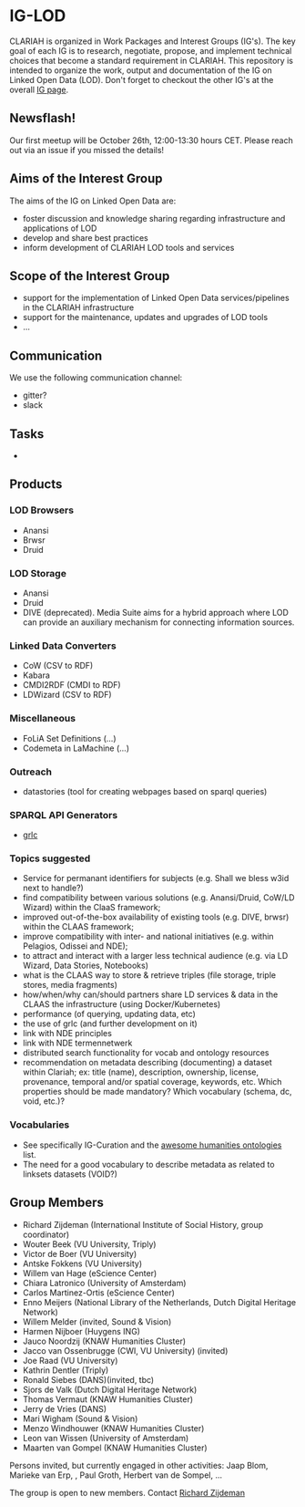 # IG-LOD
CLARIAH is organized in Work Packages and Interest Groups (IG's). The key goal of each IG is to research, negotiate, propose, and implement technical choices that become a standard requirement in CLARIAH. This repository is intended to organize the work, output and documentation of the IG on Linked Open Data (LOD). Don't forget to checkout the other IG's at the overall [IG page](https://github.com/clariah/ig/).

## Newsflash!
Our first meetup will be October 26th, 12:00-13:30 hours CET. Please reach out via an issue if you missed the details!


## Aims of the Interest Group
The aims of the IG on Linked Open Data are:
- foster discussion and knowledge sharing regarding infrastructure and applications of LOD
- develop and share best practices
- inform development of CLARIAH LOD tools and services

## Scope of the Interest Group

- support for the implementation of Linked Open Data services/pipelines in the CLARIAH infrastructure
- support for the maintenance, updates and upgrades of LOD tools
- ...

## Communication

We use the following communication channel:
- gitter?
- slack

## Tasks
-

## Products

### LOD Browsers
- Anansi
- Brwsr
- Druid

### LOD Storage
- Anansi
- Druid
- DIVE (deprecated). Media Suite aims for a hybrid approach where LOD can provide an auxiliary mechanism for connecting information sources.

### Linked Data Converters
- CoW (CSV to RDF)
- Kabara
- CMDI2RDF (CMDI to RDF)
- LDWizard (CSV to RDF)

### Miscellaneous
- FoLiA Set Definitions (...)
- Codemeta in LaMachine (...)

### Outreach
- datastories (tool for creating webpages based on sparql queries)

### SPARQL API Generators
- [grlc](grlc.io)

### Topics suggested
- Service for permanant identifiers for subjects (e.g. Shall we bless w3id next to handle?)
- find compatibility between various solutions (e.g. Anansi/Druid, CoW/LD Wizard) within the ClaaS framework;
- improved out-of-the-box availability of existing tools (e.g. DIVE, brwsr) within the CLAAS framework;
- improve compatibility with inter- and national initiatives (e.g. within Pelagios, Odissei and NDE);
- to attract and interact with a larger less technical audience (e.g. via LD Wizard, Data Stories, Notebooks)
- what is the CLAAS way to store & retrieve triples (file storage, triple stores, media fragments)
- how/when/why can/should partners share LD services & data in the CLAAS the infrastructure (using Docker/Kubernetes)
- performance (of querying, updating data, etc)
- the use of grlc (and further development on it)
- link with NDE principles
- link with NDE termennetwerk
- distributed search functionality for vocab and ontology resources
- recommendation on metadata describing (documenting) a dataset within Clariah; ex: title (name), description, ownership, license, provenance, temporal and/or spatial coverage, keywords, etc. Which properties should be made mandatory? Which vocabulary (schema, dc, void, etc.)?

### Vocabularies
- See specifically IG-Curation and the [awesome humanities ontologies](https://github.com/CLARIAH/awesome-humanities-ontologies) list.
- The need for a good vocabulary to describe metadata as related to linksets datasets (VOID?)


## Group Members
- Richard Zijdeman (International Institute of Social History, group coordinator)
- Wouter Beek (VU University, Triply)
- Victor de Boer (VU University)
- Antske Fokkens (VU University)
- Willem van Hage (eScience Center)
- Chiara Latronico (University of Amsterdam)
- Carlos Martinez-Ortis (eScience Center)
- Enno Meijers (National Library of the Netherlands, Dutch Digital Heritage Network)
- Willem Melder (invited, Sound & Vision)
- Harmen Nijboer (Huygens ING)
- Jauco Noordzij (KNAW Humanities Cluster)
- Jacco van Ossenbrugge (CWI, VU University) (invited)
- Joe Raad (VU University)
- Kathrin Dentler (Triply)
- Ronald Siebes (DANS)(invited, tbc)
- Sjors de Valk (Dutch Digital Heritage Network)
- Thomas Vermaut (KNAW Humanities Cluster)
- Jerry de Vries (DANS)
- Mari Wigham (Sound & Vision)
- Menzo Windhouwer (KNAW Humanities Cluster)
- Leon van Wissen (University of Amsterdam)
- Maarten van Gompel (KNAW Humanities Cluster)

Persons invited, but currently engaged in other activities:
Jaap Blom, Marieke van Erp, , Paul Groth, Herbert van de Sompel, ...

The group is open to new members. Contact [Richard Zijdeman](https://github.com/rlzijdeman)
